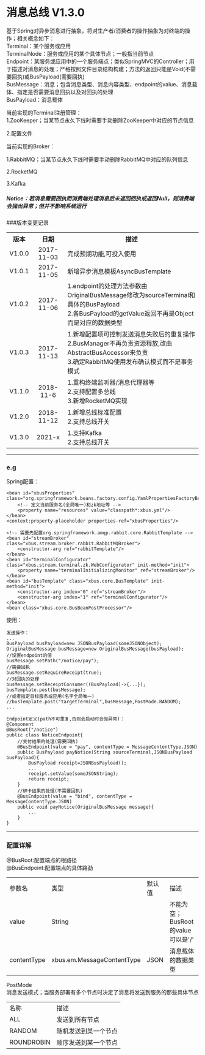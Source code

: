 # 消息总线 V1.3.0
基于Spring对异步消息进行抽象，将对生产者/消费者的操作抽象为对终端的操作；相关概念如下：<br/>
Terminal：某个服务或应用<br/>
TerminalNode：服务或应用的某个具体节点；一般指当前节点<br/>
Endpoint：某服务或应用中的一个服务端点；类似SpringMVC的Controller；用于描述对消息的处理；严格按照文件目录结构构建；方法的返回只能是Void(不需要回执)或BusPayload(需要回执)<br/>
BusMessage：消息；包含消息类型、消息内容类型、endpoint的value、消息载体、指定是否需要消息回执以及对回执的处理<br/>
BusPayload：消息载体<br/>

当前实现的Terminal注册管理：<br/>
1.ZooKeeper；当某节点永久下线时需要手动删除ZooKeeper中对应的节点信息

2.配置文件

当前实现的Broker：

1.RabbitMQ；当某节点永久下线时需要手动删除RabbitMQ中对应的队列信息

2.RocketMQ

3.Kafka

##### Notice：若消息需要回执而消费端处理消息后未返回回执或返回Null，则消费端会抛出异常；但并不影响系统运行

###版本变更记录
<table>
	<tr align='center'>
		<th>版本</th>
		<th>日期</th>
		<th>描述</th>
	</tr>
	<tr align='center'>
		<td>V1.0.0</td>
		<td>2017-11-03</td>
		<td align="left">完成预期功能,可投入使用</td>
	</tr>
	<tr align='center'>
		<td>V1.0.1</td>
		<td>2017-11-05</td>
		<td align="left">新增异步消息模板AsyncBusTemplate</td>
	</tr>
	<tr align='center'>
		<td>V1.0.2</td>
		<td>2017-11-06</td>
		<td align="left">1.endpoint的处理方法参数由OriginalBusMessage修改为sourceTerminal和具体的BusPayload<br/>
			2.各BusPayload的getValue返回不再是Object而是对应的数据类型
		</td>
	</tr>
	<tr align='center'>
		<td>V1.0.3</td>
		<td>2017-11-13</td>
		<td align="left">1.新增配置项可控制发送消息失败后的重复操作<br/>
			2.BusManager不再负责资源释放,改由AbstractBusAccessor来负责<br/>
			3.确定RabbitMQ使用发布确认模式而不是事务模式
		</td>
	</tr>
	<tr align='center'>
		<td>V1.1.0</td>
		<td>2018-11-6</td>
		<td align="left">1.重构终端监听器/消息代理器等<br/>
		2.支持配置多总线<br/>
		3.新增RocketMQ实现
		</td>
	</tr>
	<tr align='center'>
		<td>V1.2.0</td>
		<td>2018-11-12</td>
		<td align="left">1.新增总线标准配置<br/>
		2.支持总线开关</td>
	</tr>
	<tr align='center'>
		<td>V1.3.0</td>
		<td>2021-x</td>
		<td align="left">1.支持Kafka<br/>
		2.支持总线开关</td>
	</tr>
</table>

---

### e.g
Spring配置：

	<bean id="xbusProperties" class="org.springframework.beans.factory.config.YamlPropertiesFactoryBean">
		<!-- 定义当前服务名(全局唯一)和zk地址等 -->
		<property name="resources" value="classpath*:xbus.yml"/>
	</bean>
	<context:property-placeholder properties-ref="xbusProperties"/>
	
	<!-- 需要先配置org.springframework.amqp.rabbit.core.RabbitTemplate -->
	<bean id="streamBroker" class="xbus.stream.broker.rabbit.RabbitMQBroker">
		<constructor-arg ref="rabbitTemplate"/>
	</bean>
	<bean id="terminalConfigurator" class="xbus.stream.terminal.zk.WebConfigurator" init-method="init">
		<property name="terminalInitializingMonitor" ref="streamBroker"/>
	</bean>
	<bean id="busTemplate" class="xbus.core.BusTemplate" init-method="init">
		<constructor-arg index="0" ref="streamBroker"/>
		<constructor-arg index="1" ref="terminalConfigurator"/>
	</bean>
	<bean class="xbus.core.BusBeanPostProcessor"/>
	
使用：
	
	发送操作：
	...
	BusPayload busPayload=new JSONBusPayload(someJSONObject);
	OriginalBusMessage busMessage=new OriginalBusMessage(busPayload);
	//设置endpoint的值
	busMessage.setPath("/notice/pay");
	//需要回执
	busMessage.setRequireReceipt(true);
	//对回执的处理
	busMessage.setReceiptConsumer((BusPayload)->{...});
	busTemplate.post(busMessage);
	//或者指定目标服务或应用(名字全局唯一)
	//busTemplate.post("targetTerminal",busMessage,PostMode.RANDOM);
	...
	
	Endpoint定义(path不可重复,否则会启动时会抛异常)：
	@Component
	@BusRoot("/notice")
	public class NoticeEndpoint{
		//支付结果的处理(需要回执)
		@BusEndpoint(value = "pay", contentType = MessageContentType.JSON)
		public BusPayload payNotice(String sourceTerminal,JSONBusPayload busPayload){
			BusPayload receipt=JSONBusPayload();
			...
			receipt.setValue(someJSONString);
			return receipt;
		}
		//绑卡结果的处理(不需要回执)
		@BusEndpoint(value = "bind", contentType = MessageContentType.JSON)
		public void payNotice(OriginalBusMessage message){
			...
		}
	}

---

### 配置详解
@BusRoot:配置端点的根路径<br/>
@BusEndpoint:配置端点的具体路劲<br/>
<table>
	<tr>
		<td>参数名</td>
		<td>类型</td>
		<td>默认值</td>
		<td>描述</td>
	</tr>
	<tr>
		<td>value</td>
		<td>String</td>
		<td></td>
		<td>不能为空；BusRoot的value可以是'/'</td>
	</tr>
	<tr>
		<td>contentType</td>
		<td>xbus.em.MessageContentType</td>
		<td>JSON</td>
		<td>消息载体的数据类型</td>
	</tr>
</table>

PostMode<br/>
消息发送模式；当服务部署有多个节点时决定了消息将发送到服务的那些具体节点<br/>
<table>
	<tr>
		<td>名称</td>
		<td>描述</td>
	</tr>
	<tr>
		<td>ALL</td>
		<td>发送到所有节点</td>
	</tr>
	<tr>
		<td>RANDOM</td>
		<td>随机发送到某一个节点</td>
	</tr>
	<tr>
		<td>ROUNDROBIN</td>
		<td>顺序发送到某一个节点</td>
	</tr>
</table>
